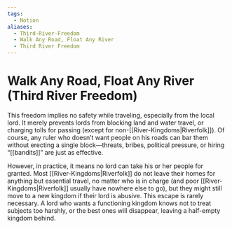 ```yaml
---
tags:
  - Notion
aliases:
  - Third-River-Freedom
  - Walk Any Road, Float Any River
  - Third River Freedom
---
```

# Walk Any Road, Float Any River (Third River Freedom)
This freedom implies no safety while traveling, especially from the local lord. It merely prevents lords from blocking land and water travel, or charging tolls for passing (except for non-[[River-Kingdoms|Riverfolk]]). Of course, any ruler who doesn’t want people on his roads can bar them without erecting a single block—threats, bribes, political pressure, or hiring “[[bandits]]” are just as effective.

However, in practice, it means no lord can take his or her people for granted. Most [[River-Kingdoms|Riverfolk]] do not leave their homes for anything but essential travel, no matter who is in charge (and poor [[River-Kingdoms|Riverfolk]] usually have nowhere else to go), but they might still move to a new kingdom if their lord is abusive. This escape is rarely necessary. A lord who wants a functioning kingdom knows not to treat subjects too harshly, or the best ones will disappear, leaving a half-empty kingdom behind.